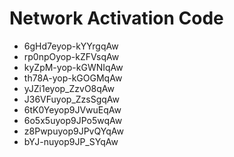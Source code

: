 # Network Activation Code
* 6gHd7eyop-kYYrgqAw
* rp0npOyop-kZFVsqAw
* kyZpM-yop-kGWNIqAw
* th78A-yop-kGOGMqAw
* yJZi1eyop_ZzvO8qAw
* J36VFuyop_ZzsSgqAw
* 6tK0Yeyop9JVwuEqAw
* 6o5x5uyop9JPo5wqAw
* z8Pwpuyop9JPvQYqAw
* bYJ-nuyop9JP_SYqAw
